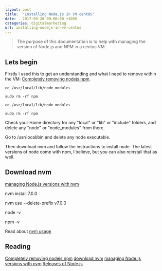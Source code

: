 ```yaml
---
layout: post
title:  "Installing Node.js in VM centOS"
date:   2017-09-28 09:00:00 +1000
categories: digitalmarketing
url: installing-nodejs-in-vm-centos
---
```


> The purpose of this documentation is to help with managing the version of Node.js and NPM in a centos VM.

## Lets begin

Firstly I used this to get an understanding and what I need to remove within the VM: [Completely removing nodejs npm].

```
cd /usr/local/lib/node_modules
```

```
sudo rm -rf npm
```

```
cd /usr/local/lib/node_modules
```

```
sudo rm -rf npm
```

Check your Home directory for any "local" or "lib" or "include" folders, and delete any "node" or "node_modules" from there.

Go to /usr/local/bin and delete any node executable.

Then download nvm and follow the instructions to install node. The latest versions of node come with npm, I believe, but you can also reinstall that as well.

## Download nvm

[managing Node.js versions with nvm]

nvm install 7.0.0

nvm use --delete-prefix v7.0.0

node -v

npm -v

Read about [nvm usage]

## Reading

[Completely removing nodejs npm]
[download nvm]
[managing Node.js versions with nvm]
[Releases of Node.js]

[Completely removing nodejs npm]: https://hungred.com/how-to/completely-removing-nodejs-npm/
[download nvm]: https://github.com/creationix/nvm/blob/master/README.md
[nvm usage]: https://github.com/creationix/nvm/blob/master/README.md#usage
[managing Node.js versions with nvm]: https://davidwalsh.name/nvm
[Releases of Node.js]: https://nodejs.org/en/download/releases/
